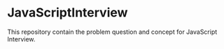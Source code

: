 # JavaScriptInterview
This repository contain the problem question and concept for JavaScript Interview.
